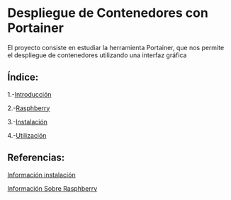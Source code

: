 # Despliegue de Contenedores con Portainer

El proyecto consiste en estudiar la herramienta Portainer, que nos permite el despliegue de contenedores utilizando una interfaz gráfica

## Índice:

1.-[Introducción](https://github.com/samarameit/Raspberry/blob/main/Introducci%C3%B3n)

2.-[Rasphberry](https://github.com/samarameit/Raspberry/blob/main/rasphberry)

3.-[Instalación](https://github.com/samarameit/Raspberry/blob/main/Instalaci%C3%B3n)

4.-[Utilización](https://github.com/samarameit/Raspberry/blob/main/Utilizaci%C3%B3n)


## Referencias:

[Información instalación](https://unipython.com/instalar-y-usar-un-sistema-operativo-en-raspberry-pi/)

[Información Sobre Rasphberry](https://es.wikipedia.org/wiki/Raspberry_Pi)
